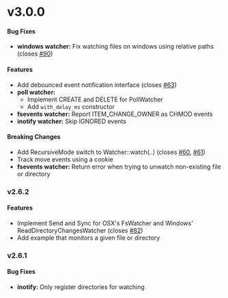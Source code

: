 # v3.0.0


#### Bug Fixes

* **windows watcher:** Fix watching files on windows using relative paths (closes [#90](https://github.com/passcod/rsnotify/issues/90))


#### Features

* Add debounced event notification interface (closes [#63](https://github.com/passcod/rsnotify/issues/63))
* **poll watcher:**
  * Implement CREATE and DELETE for PollWatcher
  * Add `with_delay_ms` constructor
* **fsevents watcher:** Report ITEM_CHANGE_OWNER as CHMOD events
* **inotify watcher:** Skip IGNORED events


#### Breaking Changes

* Add RecursiveMode switch to Watcher::watch(..) (closes [#60](https://github.com/passcod/rsnotify/issues/60), [#61](https://github.com/passcod/rsnotify/issues/61))
* Track move events using a cookie
* **fsevents watcher:** Return error when trying to unwatch non-existing file or directory


### v2.6.2


#### Features

* Implement Send and Sync for OSX's FsWatcher and Windows' ReadDirectoryChangesWatcher (closes [#82](https://github.com/passcod/rsnotify/issues/82))
* Add example that monitors a given file or directory


### v2.6.1


#### Bug Fixes

* **inotify:** Only register directories for watching

